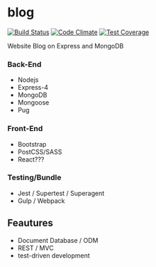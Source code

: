 # blog 

[![Build Status](https://travis-ci.org/Yorickov/blog-mongo.svg?branch=master)](https://travis-ci.org/Yorickov/blog-mongo)
[![Code Climate](https://api.codeclimate.com/v1/badges/ac7e522e398db1f65346/maintainability)](https://codeclimate.com/github/Yorickov/blog-mongo/maintainability)
[![Test Coverage](https://api.codeclimate.com/v1/badges/ac7e522e398db1f65346/test_coverage)](https://codeclimate.com/github/Yorickov/blog-mongo/test_coverage)

Website Blog on Express and MongoDB

### Back-End
- Nodejs
- Express-4
- MongoDB
- Mongoose
- Pug

### Front-End
- Bootstrap
- PostCSS/SASS
- React???

### Testing/Bundle
- Jest / Supertest / Superagent
- Gulp / Webpack

## Feautures
- Document Database / ODM
- REST / MVC
- test-driven development

